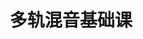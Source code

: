 ---
layout: encrypted
title: 多轨混音基础课
tags: notes alexmixing music
src: https://www.alexmixing.com/

encrypted: b4a66371a74d241d587bf4380ad6a8f03c8328bd226d3c25bb55d4aeb0e81d50U2FsdGVkX187wsSeqaZessfiH469UynzkUJXMzWN5dOmGDj82f6wa7/xTkPIZjJX0Uf2bDDX4pyZ7NKW+NoLY9vYQ/mgROE0H/85SkPq4Xk=
---